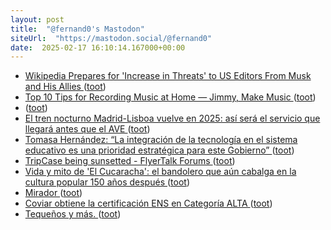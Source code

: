 ```yaml
---
layout: post
title:  "@fernand0's Mastodon"
siteUrl:  "https://mastodon.social/@fernand0"
date:  2025-02-17 16:10:14.167000+00:00
---
```

*  [Wikipedia Prepares for 'Increase in Threats' to US Editors From Musk and His Allies ](https://www.404media.co/wikipedia-prepares-for-increase-in-threats-to-us-editors-from-musk-and-his-allies) ([toot](https://mastodon.social/@fernand0/114020097335733333))
*  [Top 10 Tips for Recording Music at Home — Jimmy, Make Music ](https://jimmymakemusic.com/blog/tips-for-recording-music-at-hom) ([toot](https://mastodon.social/@fernand0/114020017190167874))
*  [ ](https://mastodon.social/@fernand0/114019573236311912) ([toot](https://mastodon.social/@fernand0/114019573236311912))
*  [El tren nocturno Madrid-Lisboa vuelve en 2025: así será el servicio que llegará antes que el AVE ](https://www.elconfidencial.com/espana/2025-02-12/tren-nocturno-madrid-lisboa-vuelve-2025-asi-es-servicio-llega-antes-ave-1qrt-1tna_4063579) ([toot](https://mastodon.social/@fernand0/114019220259453240))
*  [Tomasa Hernández: “La integración de la tecnología en el sistema educativo es una prioridad estratégica para este Gobierno” ](https://www.aragonhoy.es/educacion-cultura-deporte/zaragoza-sede-central-proyecto-europeo-steambrace-9896) ([toot](https://mastodon.social/@fernand0/114019043993923063))
*  [TripCase being sunsetted - FlyerTalk Forums ](https://www.flyertalk.com/forum/travel-technology/2186246-tripcase-being-sunsetted.htm) ([toot](https://mastodon.social/@fernand0/114018776819352464))
*  [Vida y mito de 'El Cucaracha': el bandolero que aún cabalga en la cultura popular 150 años después ](https://www.eldiario.es/aragon/cultura/vida-mito-cucaracha-bandolero-cabalga-cultura-popular-150-anos-despues_1_12040306.htm) ([toot](https://mastodon.social/@fernand0/114018513071837341))
*  [Mirador ](https://www.flickr.com/photos/fernand0/54316394728) ([toot](https://mastodon.social/@fernand0/114018434368028509))
*  [Coviar obtiene la certificación ENS en Categoría ALTA ](https://redaccion.camarazaragoza.com/coviar-certificacion-ens-seguridad-nivel-alto) ([toot](https://mastodon.social/@fernand0/114016918710475369))
*  [Tequeños y más. ](https://avecesunafoto.wordpress.com/2025/02/15/tequenos-y-mas) ([toot](https://mastodon.social/@fernand0/114014953571916692))
